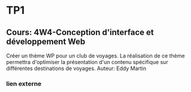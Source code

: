 
# TP1

## Cours: 4W4-Conception d'interface et développement Web

Créer un thème WP pour un club de voyages.
La réalisation de ce thème permettra d'optimiser la présentation d'un contenu spécifique sur différentes destinations de voyages.
Auteur: Eddy Martin

### lien externe

